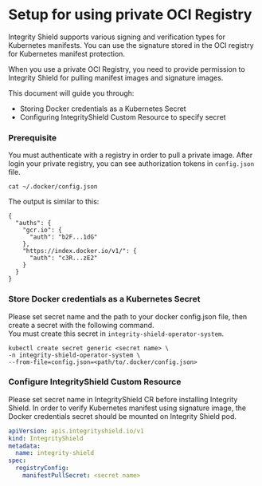 # Setup for using private OCI Registry

Integrity Shield supports various signing and verification types for Kubernetes manifests.
You can use the signature stored in the OCI registry for Kubernetes manifest protection.

When you use a private OCI Registry, you need to provide permission to Integrity Shield for pulling manifest images and signature images.
 
This document will guide you through:
- Storing Docker credentials as a Kubernetes Secret
- Configuring IntegrityShield Custom Resource to specify secret

### Prerequisite
You must authenticate with a registry in order to pull a private image.
After login your private registry, you can see authorization tokens in  `config.json` file. 

```
cat ~/.docker/config.json
```
The output is similar to this:
```
{
  "auths": {
    "gcr.io": {
      "auth": "b2F...1dG"
    },
    "https://index.docker.io/v1/": {
      "auth": "c3R...zE2"
    }
  }
}
```
### Store Docker credentials as a Kubernetes Secret

Please set secret name and the path to your docker config.json file, then create a secret with the following command.  
You must create this secret in `integrity-shield-operator-system`.
```
kubectl create secret generic <secret name> \
-n integrity-shield-operator-system \
--from-file=config.json=<path/to/.docker/config.json>
```

### Configure IntegrityShield Custom Resource
Please set secret name in IntegrityShield CR before installing Integrity Shield. In order to verify Kubernetes manifest using signature image, the Docker credentials secret should be mounted on Integrity Shield pod.

```yaml
apiVersion: apis.integrityshield.io/v1
kind: IntegrityShield
metadata:
  name: integrity-shield
spec:
  registryConfig: 
    manifestPullSecret: <secret name>
```